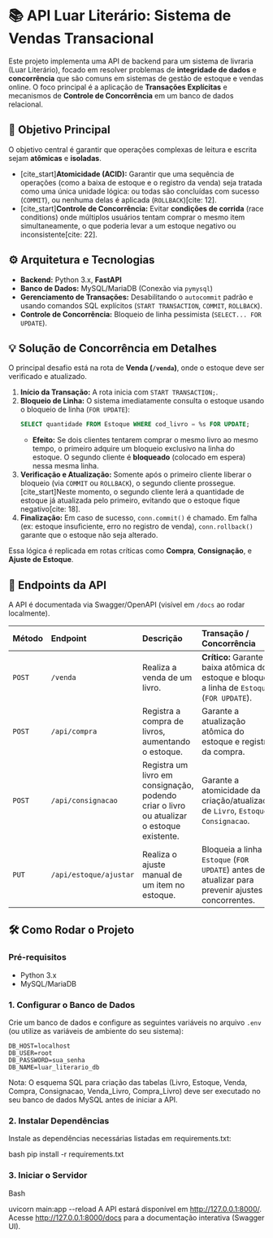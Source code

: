 # 📚 API Luar Literário: Sistema de Vendas Transacional

Este projeto implementa uma API de backend para um sistema de livraria (Luar Literário), focado em resolver problemas de **integridade de dados** e **concorrência** que são comuns em sistemas de gestão de estoque e vendas online. O foco principal é a aplicação de **Transações Explícitas** e mecanismos de **Controle de Concorrência** em um banco de dados relacional.

## 🎯 Objetivo Principal

O objetivo central é garantir que operações complexas de leitura e escrita sejam **atômicas** e **isoladas**.

* [cite_start]**Atomicidade (ACID):** Garantir que uma sequência de operações (como a baixa de estoque e o registro da venda) seja tratada como uma única unidade lógica: ou todas são concluídas com sucesso (`COMMIT`), ou nenhuma delas é aplicada (`ROLLBACK`)[cite: 12].
* [cite_start]**Controle de Concorrência:** Evitar **condições de corrida** (race conditions) onde múltiplos usuários tentam comprar o mesmo item simultaneamente, o que poderia levar a um estoque negativo ou inconsistente[cite: 22].

## ⚙️ Arquitetura e Tecnologias

* **Backend:** Python 3.x, **FastAPI**
* **Banco de Dados:** MySQL/MariaDB (Conexão via `pymysql`)
* **Gerenciamento de Transações:** Desabilitando o `autocommit` padrão e usando comandos SQL explícitos (`START TRANSACTION`, `COMMIT`, `ROLLBACK`).
* **Controle de Concorrência:** Bloqueio de linha pessimista (`SELECT... FOR UPDATE`).

## 💡 Solução de Concorrência em Detalhes

O principal desafio está na rota de **Venda (`/venda`)**, onde o estoque deve ser verificado e atualizado.

1.  **Início da Transação:** A rota inicia com `START TRANSACTION;`.
2.  **Bloqueio de Linha:** O sistema imediatamente consulta o estoque usando o bloqueio de linha (`FOR UPDATE`):
    ```sql
    SELECT quantidade FROM Estoque WHERE cod_livro = %s FOR UPDATE;
    ```
    * **Efeito:** Se dois clientes tentarem comprar o mesmo livro ao mesmo tempo, o primeiro adquire um bloqueio exclusivo na linha do estoque. O segundo cliente é **bloqueado** (colocado em espera) nessa mesma linha.
3.  **Verificação e Atualização:** Somente após o primeiro cliente liberar o bloqueio (via `COMMIT` ou `ROLLBACK`), o segundo cliente prossegue. [cite_start]Neste momento, o segundo cliente lerá a quantidade de estoque já atualizada pelo primeiro, evitando que o estoque fique negativo[cite: 18].
4.  **Finalização:** Em caso de sucesso, `conn.commit()` é chamado. Em falha (ex: estoque insuficiente, erro no registro de venda), `conn.rollback()` garante que o estoque não seja alterado.

Essa lógica é replicada em rotas críticas como **Compra**, **Consignação**, e **Ajuste de Estoque**.

## 🚀 Endpoints da API

A API é documentada via Swagger/OpenAPI (visível em `/docs` ao rodar localmente).

| Método | Endpoint | Descrição | Transação / Concorrência |
| :--- | :--- | :--- | :--- |
| `POST` | `/venda` | Realiza a venda de um livro. | **Crítico:** Garante a baixa atômica do estoque e bloqueia a linha de `Estoque` (`FOR UPDATE`). |
| `POST` | `/api/compra` | Registra a compra de livros, aumentando o estoque. | Garante a atualização atômica do estoque e registro da compra. |
| `POST` | `/api/consignacao` | Registra um livro em consignação, podendo criar o livro ou atualizar o estoque existente. | Garante a atomicidade da criação/atualização de `Livro`, `Estoque` e `Consignacao`. |
| `PUT` | `/api/estoque/ajustar` | Realiza o ajuste manual de um item no estoque. | Bloqueia a linha de `Estoque` (`FOR UPDATE`) antes de atualizar para prevenir ajustes concorrentes. |

## 🛠️ Como Rodar o Projeto

### Pré-requisitos
* Python 3.x
* MySQL/MariaDB

### 1. Configurar o Banco de Dados

Crie um banco de dados e configure as seguintes variáveis no arquivo `.env` (ou utilize as variáveis de ambiente do seu sistema):

```env
DB_HOST=localhost
DB_USER=root
DB_PASSWORD=sua_senha
DB_NAME=luar_literario_db
```

Nota: O esquema SQL para criação das tabelas (Livro, Estoque, Venda, Compra, Consignacao, Venda_Livro, Compra_Livro) deve ser executado no seu banco de dados MySQL antes de iniciar a API.

### 2. Instalar Dependências
Instale as dependências necessárias listadas em requirements.txt:

bash
pip install -r requirements.txt

### 3. Iniciar o Servidor
Bash

uvicorn main:app --reload
A API estará disponível em http://127.0.0.1:8000/. Acesse http://127.0.0.1:8000/docs para a documentação interativa (Swagger UI).